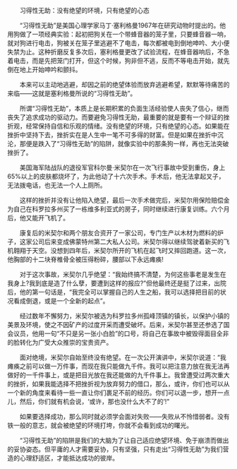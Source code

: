 　　习得性无助：没有绝望的环境，只有绝望的心态

　　“习得性无助”是美国心理学家马丁·塞利格曼1967年在研究动物时提出的。他用狗做了一项经典实验：起初把狗关在一个带蜂音器的笼子里，只要蜂音器一响，就对狗进行电击，狗被关在笼子里逃避不了电击，每次都被电到倒地呻吟、大小便失禁为止。这种折磨反复多次后，塞利格曼更改了试验流程，在蜂音器响后，不急着电击，而是先把笼门打开，但这个时候，狗非但不逃，反而不等电击开始，就先倒在地上开始呻吟和颤抖。

　　本来可以主动地逃避，却因之前的绝望体验而放弃逃避希望，默默等待痛苦的来临——这就是塞利格曼所说的“习得性无助”。

　　所谓“习得性无助”，本质上是长期积累的负面生活经验使人丧失了信心，继而丧失了追求成功的驱动力。而要避免习得性无助，最重要的就是要有一个辩证的挫折观，经常保持自信和乐观的情绪。没有绝望的环境，只有绝望的心态。如果能在挫折中坚持下去，挫折实在是人生中一笔不可多得的财富。但是如果在挫折中沉沦，那便是跌入了“习得性无助”的陷阱，就像实验中的那条狗一样，再也无法突破挫折了。

　　美国海军陆战队的退役军官科尔曼·米契尔在一次飞行事故中受到重伤，身上65%以上的皮肤都烧坏了，为此他动了十六次手术。手术后，他无法拿起叉子，无法拨电话，也无法一个人上厕所。

　　这样的挫折并没有让他陷入绝望，最后一次手术做完后，米契尔用保险赔偿金为自己在科罗拉多州买了一栋维多利亚式的房子，同时继续进行康复训练。六个月后，他又能开飞机了。

　　康复后的米契尔和两个朋友合资开了一家公司，专门生产以木材为燃料的炉子，这家公司后来变成佛蒙特州第二大私人公司。米契尔得以继续驾驶着新买的飞机翱翔于天空。没想到四年后，米契尔所开的飞机在起飞时又摔回跑道。这一次，他胸部的十二块脊椎骨全被压得粉碎，腰部以下永远瘫痪!

　　对于这次事故，米契尔几乎绝望：“我始终搞不清楚，为何这些事老是发生在我身上?我到底是造了什么孽，要遭到这样的报应?”但他最终还是挺了过来，出院后，他的第一句话是，“我完全可以掌握自己的人生之船，我可以选择把目前的状况看成倒退，或是一个全新的起点”。

　　经过数年不懈努力，米契尔被选为科罗拉多州孤峰顶镇的镇长，以保护小镇的美景及环境，使之不因矿产的过度开采而遭受破坏。后来，米契尔甚至还参选了国会议员，他用一句“不只是另一张小白脸”的口号，将自己在事故中被毁得面目全非的脸转化为广受大众推崇的宝贵资产。

　　面对绝境，米契尔自始至终没有绝望。在一次公开演讲中，米契尔说道：“我瘫痪之前可以做一万件事，而现在我只能做九千件。我可以把注意力放在我无法再做好的一千件事上，或是把目光放在我还能做的九千件事上。我曾遭受过两次重大的挫折，如果我能选择不把挫折视为放弃努力的借口，那么，或许，你们也可以从一个新的角度来看待一些一直让你们裹足不前的经历。你们可以退一步，想开一点儿，然后，你们就有机会说，‘或许，那也没什么大不了的’!”

　　如果要选择成功，那么同时就必须学会面对失败——失败从不怜惜弱者。没有铁一般的意志，就会被绝望的环境打垮，你就不会看到成功的曙光。

　　“习得性无助”的陷阱是我们的大脑为了让自己适应绝望环境、免于崩溃而做出的妥协姿态。但平庸的人才需要妥协，只有坚强，只有走出“习得性无助”为我们营造的心理舒适区，才能抵达成功的彼岸。
